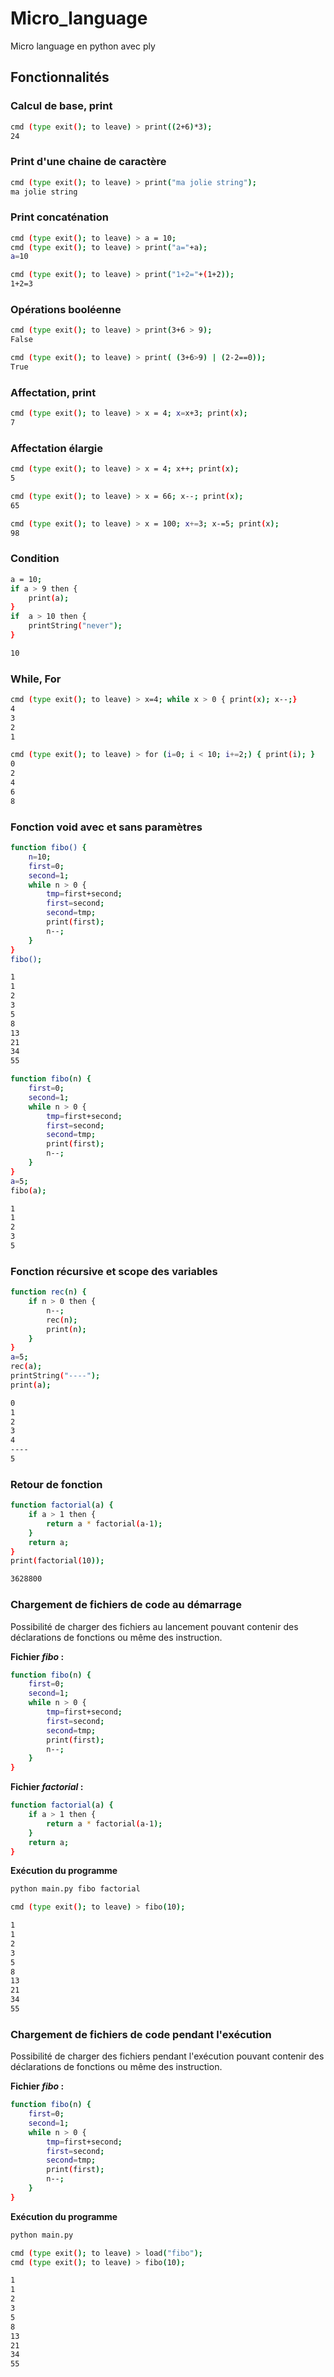 # Micro_language
Micro language en python avec ply 

## Fonctionnalités

### Calcul de base, print

```bash
cmd (type exit(); to leave) > print((2+6)*3);
24
```

### Print d'une chaine de caractère

```bash
cmd (type exit(); to leave) > print("ma jolie string");
ma jolie string
```

### Print concaténation

```bash
cmd (type exit(); to leave) > a = 10;
cmd (type exit(); to leave) > print("a="+a);
a=10

cmd (type exit(); to leave) > print("1+2="+(1+2));
1+2=3
```



### Opérations booléenne

```bash
cmd (type exit(); to leave) > print(3+6 > 9);
False

cmd (type exit(); to leave) > print( (3+6>9) | (2-2==0));
True
```

### Affectation, print

```bash
cmd (type exit(); to leave) > x = 4; x=x+3; print(x);
7
```

### Affectation élargie

```bash
cmd (type exit(); to leave) > x = 4; x++; print(x);
5

cmd (type exit(); to leave) > x = 66; x--; print(x);
65

cmd (type exit(); to leave) > x = 100; x+=3; x-=5; print(x);
98
```

### Condition

```bash
a = 10; 
if a > 9 then { 
	print(a); 
} 
if  a > 10 then {
	printString("never");
}

10
```

### While, For

```bash
cmd (type exit(); to leave) > x=4; while x > 0 { print(x); x--;}
4
3
2
1

cmd (type exit(); to leave) > for (i=0; i < 10; i+=2;) { print(i); }
0
2
4
6
8
```

### Fonction void avec et sans paramètres

```bash
function fibo() {
    n=10;
    first=0;
    second=1;
    while n > 0 {
        tmp=first+second;
        first=second;
        second=tmp;
        print(first);
        n--;
    }
}
fibo();

1
1
2
3
5
8
13
21
34
55

function fibo(n) {
    first=0;
    second=1;
    while n > 0 {
        tmp=first+second;
        first=second;
        second=tmp;
        print(first);
        n--;
    }
}
a=5;
fibo(a);

1
1
2
3
5
```

### Fonction récursive et scope des variables

```bash
function rec(n) {
    if n > 0 then {
        n--;
        rec(n);
        print(n);
    }
}
a=5;
rec(a);
printString("----");
print(a);

0
1
2
3
4
----
5
```

### Retour de fonction

```bash
function factorial(a) {
    if a > 1 then {
        return a * factorial(a-1);
    }
    return a;
}
print(factorial(10));

3628800
```

### Chargement de fichiers de code au démarrage

Possibilité de charger des fichiers au lancement pouvant contenir des déclarations de fonctions ou même des instruction.

**Fichier *fibo* :**

```bash
function fibo(n) {
    first=0;
    second=1;
    while n > 0 {
        tmp=first+second;
        first=second;
        second=tmp;
        print(first);
        n--;
    }
}
```

**Fichier *factorial* :**

```bash
function factorial(a) {
    if a > 1 then {
        return a * factorial(a-1);
    }
    return a;
}
```

**Exécution du programme**

```bash
python main.py fibo factorial

cmd (type exit(); to leave) > fibo(10);

1
1
2
3
5
8
13
21
34
55
```

### Chargement de fichiers de code pendant l'exécution

Possibilité de charger des fichiers pendant l'exécution pouvant contenir des déclarations de fonctions ou même des instruction.

**Fichier *fibo* :**

```bash
function fibo(n) {
    first=0;
    second=1;
    while n > 0 {
        tmp=first+second;
        first=second;
        second=tmp;
        print(first);
        n--;
    }
}
```

**Exécution du programme**

```bash
python main.py

cmd (type exit(); to leave) > load("fibo");
cmd (type exit(); to leave) > fibo(10);

1
1
2
3
5
8
13
21
34
55
```
